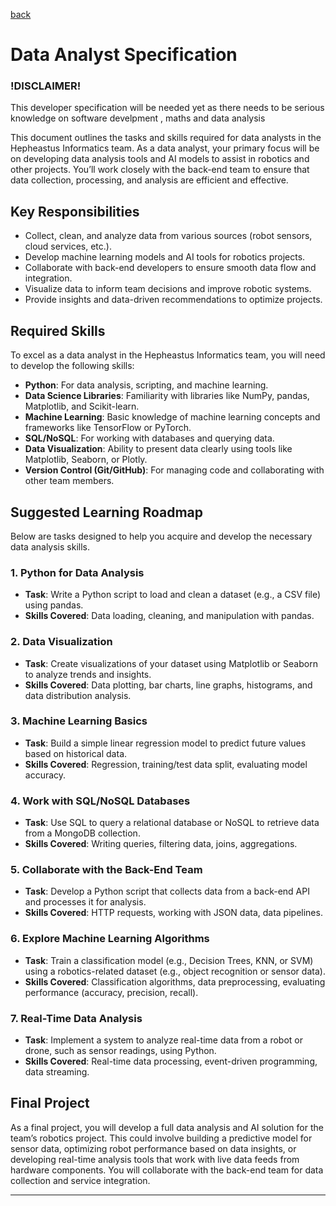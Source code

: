 [back](../README.md)

# Data Analyst Specification

### !DISCLAIMER!
This developer specification will be needed yet as there needs to be serious knowledge on software develpment , maths and data analysis 

This document outlines the tasks and skills required for data analysts in the Hepheastus Informatics team. As a data analyst, your primary focus will be on developing data analysis tools and AI models to assist in robotics and other projects. You’ll work closely with the back-end team to ensure that data collection, processing, and analysis are efficient and effective.

## Key Responsibilities

- Collect, clean, and analyze data from various sources (robot sensors, cloud services, etc.).
- Develop machine learning models and AI tools for robotics projects.
- Collaborate with back-end developers to ensure smooth data flow and integration.
- Visualize data to inform team decisions and improve robotic systems.
- Provide insights and data-driven recommendations to optimize projects.

## Required Skills

To excel as a data analyst in the Hepheastus Informatics team, you will need to develop the following skills:

- **Python**: For data analysis, scripting, and machine learning.
- **Data Science Libraries**: Familiarity with libraries like NumPy, pandas, Matplotlib, and Scikit-learn.
- **Machine Learning**: Basic knowledge of machine learning concepts and frameworks like TensorFlow or PyTorch.
- **SQL/NoSQL**: For working with databases and querying data.
- **Data Visualization**: Ability to present data clearly using tools like Matplotlib, Seaborn, or Plotly.
- **Version Control (Git/GitHub)**: For managing code and collaborating with other team members.

## Suggested Learning Roadmap

Below are tasks designed to help you acquire and develop the necessary data analysis skills.

### 1. Python for Data Analysis
   - **Task**: Write a Python script to load and clean a dataset (e.g., a CSV file) using pandas.
   - **Skills Covered**: Data loading, cleaning, and manipulation with pandas.

### 2. Data Visualization
   - **Task**: Create visualizations of your dataset using Matplotlib or Seaborn to analyze trends and insights.
   - **Skills Covered**: Data plotting, bar charts, line graphs, histograms, and data distribution analysis.

### 3. Machine Learning Basics
   - **Task**: Build a simple linear regression model to predict future values based on historical data.
   - **Skills Covered**: Regression, training/test data split, evaluating model accuracy.

### 4. Work with SQL/NoSQL Databases
   - **Task**: Use SQL to query a relational database or NoSQL to retrieve data from a MongoDB collection.
   - **Skills Covered**: Writing queries, filtering data, joins, aggregations.

### 5. Collaborate with the Back-End Team
   - **Task**: Develop a Python script that collects data from a back-end API and processes it for analysis.
   - **Skills Covered**: HTTP requests, working with JSON data, data pipelines.

### 6. Explore Machine Learning Algorithms
   - **Task**: Train a classification model (e.g., Decision Trees, KNN, or SVM) using a robotics-related dataset (e.g., object recognition or sensor data).
   - **Skills Covered**: Classification algorithms, data preprocessing, evaluating performance (accuracy, precision, recall).

### 7. Real-Time Data Analysis
   - **Task**: Implement a system to analyze real-time data from a robot or drone, such as sensor readings, using Python.
   - **Skills Covered**: Real-time data processing, event-driven programming, data streaming.

## Final Project

As a final project, you will develop a full data analysis and AI solution for the team’s robotics project. This could involve building a predictive model for sensor data, optimizing robot performance based on data insights, or developing real-time analysis tools that work with live data feeds from hardware components. You will collaborate with the back-end team for data collection and service integration.

---

